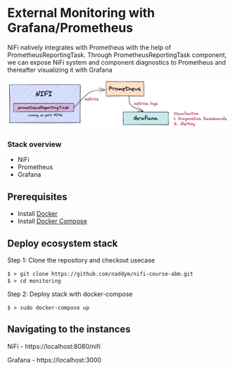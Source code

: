 # External Monitoring with Grafana/Prometheus

NiFi natively integrates with Prometheus with the help of PrometheusReportingTask. Through PrometheusReportingTask component, we can expose NiFi system and component diagnostics to Prometheus and thereafter visualizing it with Grafana

![Design](./img/design.png)

### Stack overview

* NiFi
* Prometheus
* Grafana

## Prerequisites
* Install [Docker](https://www.docker.com/)
* Install [Docker Compose](https://docs.docker.com/compose/install/)

## Deploy ecosystem stack

Step 1: Clone the repository and checkout usecase

```shell
$ > git clone https://github.com/naddym/nifi-course-abm.git
$ > cd monitoring
```

Step 2: Deploy stack with docker-compose

```shell
$ > sudo docker-compose up
```

## Navigating to the instances

NiFi - https://localhost:8080/nifi

Grafana - https://localhost:3000


